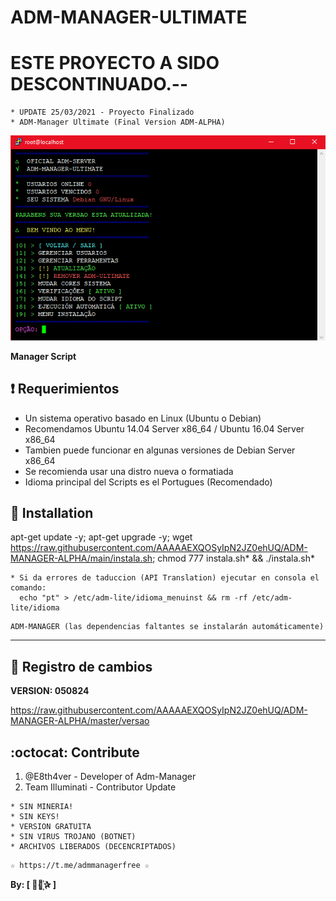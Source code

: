 ﻿# ADM-MANAGER-ULTIMATE
# ESTE PROYECTO A SIDO DESCONTINUADO.--
```
* UPDATE 25/03/2021 - Proyecto Finalizado
* ADM-Manager Ultimate (Final Version ADM-ALPHA)
```

![logo](https://github.com/AAAAAEXQOSyIpN2JZ0ehUQ/ADM-MANAGER-ALPHA/blob/main/Imagenes/ADM_MANAGER_ULTIMATE.png)

**Manager Script**

## :heavy_exclamation_mark: Requerimientos

* Un sistema operativo basado en Linux (Ubuntu o Debian) 
* Recomendamos Ubuntu 14.04 Server x86_64 / Ubuntu 16.04 Server x86_64
* Tambien puede funcionar en algunas versiones de  Debian Server x86_64
* Se recomienda usar una distro nueva o formatiada
* Idioma principal del Scripts es el Portugues (Recomendado)

## :book: Installation

apt-get update -y; apt-get upgrade -y; wget https://raw.githubusercontent.com/AAAAAEXQOSyIpN2JZ0ehUQ/ADM-MANAGER-ALPHA/main/instala.sh; chmod 777 instala.sh* && ./instala.sh*

```
* Si da errores de taduccion (API Translation) ejecutar en consola el comando:  
  echo "pt" > /etc/adm-lite/idioma_menuinst && rm -rf /etc/adm-lite/idioma
```
```
ADM-MANAGER (las dependencias faltantes se instalarán automáticamente)
```
-------------------------------------------------------------------------------

## :scroll: Registro de cambios

**VERSION: 050824**

https://raw.githubusercontent.com/AAAAAEXQOSyIpN2JZ0ehUQ/ADM-MANAGER-ALPHA/master/versao

## :octocat: Contribute

1. @E8th4ver - Developer of Adm-Manager
2. Team Illuminati - Contributor Update

```
* SIN MINERIA! 
* SIN KEYS! 
* VERSION GRATUITA 
* SIN VIRUS TROJANO (BOTNET) 
* ARCHIVOS LIBERADOS (DECENCRIPTADOS)
```

```
☆ https://t.me/admmanagerfree ☆
```

**By: [  ⃘⃤꙰✰ ]**